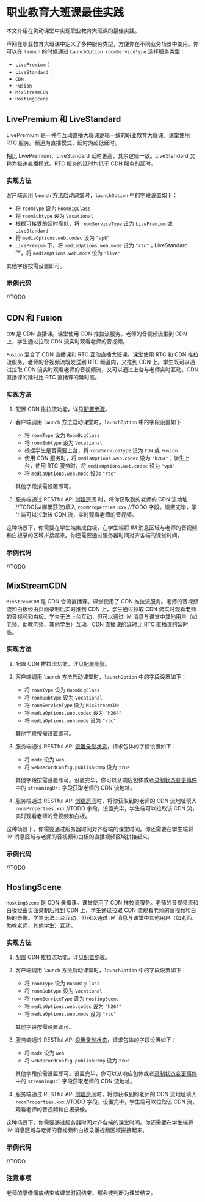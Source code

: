 # 职业教育大班课最佳实践

本文介绍在灵动课堂中实现职业教育大班课的最佳实践。

声网在职业教育大班课中定义了多种服务类型，方便你在不同业务场景中使用。你可以在 `launch` 的时候通过 `LaunchOption.roomServiceType` 选择服务类型：

- `LivePremium`：
- `LiveStandard`：
- `CDN`
- `Fusion`
- `MixStreamCDN`
- `HostingScene`

## LivePremium 和 LiveStandard

LivePremium 是一种与互动直播大班课逻辑一致的职业教育大班课。课堂使用 RTC 服务。频道为直播模式，延时为超低延时。

相比 LivePremium，LiveStandard 延时更高，其余逻辑一致。LiveStandard 又称为极速直播模式。RTC 服务的延时均低于 CDN 服务的延时。

### 实现方法

客户端调用 `launch` 方法启动课堂时，`launchOption` 中的字段设置如下：

- 将 `roomType` 设为 `RoomBigClass`
- 将 `roomSubtype` 设为 `Vocational`
- 根据可接受的延时高低，将 `roomServiceType` 设为 `LivePremium` 或 `LiveStandard`
- 将 `mediaOptions.web.codec` 设为 `"vp8"`
- `LivePremium` 下，将 `mediaOptions.web.mode` 设为 `"rtc"`；LiveStandard 下，将 `mediaOptions.web.mode` 设为 `"live"`

其他字段按需设置即可。

### 示例代码

//TODO


## CDN 和 Fusion

`CDN` 是 CDN 直播课。课堂使用 CDN 推拉流服务。老师的音视频流推到 CDN 上，学生通过拉取 CDN 流实时观看老师的音视频。

`Fusion` 混合了 CDN 直播课和 RTC 互动直播大班课。课堂使用 RTC 和 CDN 推拉流服务。老师的音视频流既发送到 RTC 频道内，又推到 CDN 上。学生既可以通过拉取 CDN 流实时观看老师的音视频流，又可以通过上台与老师实时互动。CDN 直播课的延时比 RTC 直播课的延时高。

### 实现方法

1. 配置 CDN 推拉流功能，详见[配置步骤]()。
2. 客户端调用 `launch` 方法启动课堂时，`launchOption` 中的字段设置如下：

    - 将 `roomType` 设为 `RoomBigClass`
    - 将 `roomSubtype` 设为 `Vocational`
    - 根据学生是否需要上台，将 `roomServiceType` 设为 `CDN` 或 `Fusion`
    - 使用 CDN 服务时，将 `mediaOptions.web.codec` 设为 `"h264"`；学生上台，使用 RTC 服务时，将 `mediaOptions.web.codec` 设为 `"vp8"`
    - 将 `mediaOptions.web.mode` 设为 `"rtc"`

    其他字段按需设置即可。

3. 服务端通过 RESTful API [创建房间]() 时，将你获取到的老师的 CDN 流地址 //TODO(从哪里获取)填入 `roomProperties.xxx` //TODO 字段。设置完毕，学生端可以拉取该 CDN 流，实时观看老师的音视频。

这种场景下，你需要在学生端集成白板，在学生端将 IM 消息区域与老师的音视频和白板录的区域拼接起来。你还需要通过服务器时间对齐各端的课堂时间。

### 示例代码

//TODO

## MixStreamCDN

`MixStreamCDN` 是 CDN 合流直播课。课堂使用了 CDN 推拉流服务。老师的音视频流和白板经由页面录制后实时推到 CDN 上，学生通过拉取 CDN 流实时观看老师的音视频和白板。学生无法上台互动，但可以通过 IM 消息与课堂中其他用户（如老师、助教老师、其他学生）互动。CDN 直播课的延时比 RTC 直播课的延时高。

### 实现方法

1. 配置 CDN 推拉流功能，详见[配置步骤]()。
2. 客户端调用 `launch` 方法启动课堂时，`launchOption` 中的字段设置如下：

    - 将 `roomType` 设为 `RoomBigClass`
    - 将 `roomSubtype` 设为 `Vocational`
    - 将 `roomServiceType` 设为 `MixStreamCDN`
    - 将 `mediaOptions.web.codec` 设为 `"h264"`
    - 将 `mediaOptions.web.mode` 设为 `"rtc"`

    其他字段按需设置即可。

3. 服务端通过 RESTful API [设置录制状态]()，请求包体的字段设置如下：

    - 将 `mode` 设为 `web`
    - 将 `webRecordConfig.publishRtmp` 设为 `true`

    其他字段按需设置即可。设置完毕，你可以从响应包体或者[录制状态变更事件]()中的 `streamingUrl` 字段获取老师的 CDN 流地址。

4. 服务端通过 RESTful API [创建房间]()时，将你获取到的老师的 CDN 流地址填入 `roomProperties.xxx` //TODO 字段。设置完毕，学生端可以拉取该 CDN 流，实时观看老师的音视频和白板。

这种场景下，你需要通过服务器时间对齐各端的课堂时间。你还需要在学生端将 IM 消息区域与老师的音视频和白板的直播视频区域拼接起来。

### 示例代码

//TODO

## HostingScene

`HostingScene` 是 CDN 录播课。课堂使用了 CDN 推拉流服务。老师的音视频流和白板经由页面录制后推到 CDN 上，学生通过拉取 CDN 流观看老师的音视频和白板的录像。学生无法上台互动，但可以通过 IM 消息与课堂中其他用户（如老师、助教老师、其他学生）互动。

### 实现方法

1. 配置 CDN 推拉流功能，详见[配置步骤]()。
2. 客户端调用 `launch` 方法启动课堂时，`launchOption` 中的字段设置如下：

    - 将 `roomType` 设为 `RoomBigClass`
    - 将 `roomSubtype` 设为 `Vocational`
    - 将 `roomServiceType` 设为 `HostingScene`
    - 将 `mediaOptions.web.codec` 设为 `"h264"`
    - 将 `mediaOptions.web.mode` 设为 `"rtc"`

    其他字段按需设置即可。

3. 服务端通过 RESTful API [设置录制状态]()，请求包体的字段设置如下：

    - 将 `mode` 设为 `web`
    - 将 `webRecordConfig.publishRtmp` 设为 `true`

    其他字段按需设置即可。设置完毕，你可以从响应包体或者[录制状态变更事件]()中的 `streamingUrl` 字段获取老师的 CDN 流地址。

4. 服务端通过 RESTful API [创建房间]()时，将你获取到的老师的 CDN 流地址填入 `roomProperties.xxx` //TODO 字段。设置完毕，学生端可以拉取该 CDN 流，观看老师的音视频和白板录像。


这种场景下，你需要通过服务器时间对齐各端的课堂时间。你还需要在学生端将 IM 消息区域与老师的音视频和白板录播视频区域拼接起来。

### 示例代码

//TODO

### 注意事项

老师的录像播放结束或课堂时间结束，都会被判断为课堂结束。
